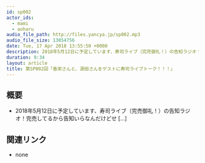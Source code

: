 ```yaml
---
id: sp002
actor_ids:
  - mami
  - aoharu
audio_file_path: http://files.yancya.jp/sp002.mp3
audio_file_size: 13854756
date: Tue, 17 Apr 2018 13:55:50 +0000
description: 2018年5月12日に予定しています、寿司ライブ（完売御礼！）の告知ラジオ！完売してるから告知いらなんだけどせ [&#8230;]
duration: 9:34
layout: article
title: 第SP002回「香栄さんと、源田さんをゲストに寿司ライブトーク！！！」
---
```

## 概要

* 2018年5月12日に予定しています、寿司ライブ（完売御礼！）の告知ラジオ！完売してるから告知いらなんだけどせ [&#8230;]

## 関連リンク

* none
